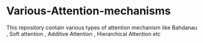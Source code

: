 # Various-Attention-mechanisms
This repository contain various types of attention mechanism like Bahdanau , Soft attention , Additive Attention , Hierarchical Attention etc

